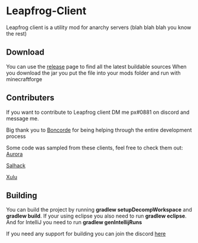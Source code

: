 # Leapfrog-Client
Leapfrog client is a utility mod for anarchy servers (blah blah blah you know the rest)

## Download

You can use the [release](https://github.com/biggiemedium/Leapfrog-Client/tags) page to find all the latest buildable sources
When you download the jar you put the file into your mods folder and run with minecraftforge

## Contributers

If you want to contribute to Leapfrog client DM me px#0881 on discord and message me.

Big thank you to [Boncorde](https://github.com/PalitXD) for being helping through the entire development process

Some code was sampled from these clients, feel free to check them out:
[Aurora](https://github.com/Memeszz/Aurora-public)

[Salhack](https://github.com/ionar2/spidermod)

[Xulu](https://github.com/Elementars/Xulu-v1.5.2)

## Building

You can build the project by running **gradlew setupDecompWorkspace** and **gradlew build**. If your using eclipse you also need to run **gradlew eclipse**. And for IntelliJ you need to run **gradlew genIntellijRuns**

If you need any support for building you can join the discord [here](https://discord.gg/fT5JVKVUyt)
